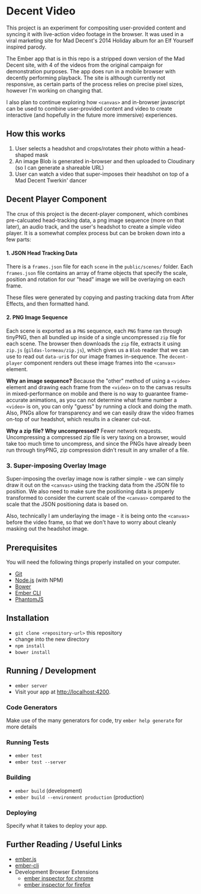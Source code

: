 # Decent Video

This project is an experiment for compositing user-provided content and syncing it with live-action video footage in the browser. 
It was used in a viral marketing site for Mad Decent's 2014 Holiday album for an Elf Yourself inspired parody. 

The Ember app that is in this repo is a stripped down version of the Mad Decent site, with 4 of the videos from the original campaign for demonstration purposes. The app does run in a mobile browser with decently performing playback. The site is although currently not responsive, as certain parts of the process relies on precise pixel sizes, however I'm working on changing that.

I also plan to continue exploring how `<canvas>` and in-browser javascript can be used to combine user-provided content and video to create interactive (and hopefully in the future more immersive) experiences.

## How this works

1. User selects a headshot and crops/rotates their photo within a head-shaped mask
2. An image Blob is generated in-browser and then uploaded to Cloudinary (so I can generate a shareable URL)
3. User can watch a video that super-imposes their headshot on top of a Mad Decent Twerkin' dancer

## Decent Player Component

The crux of this project is the decent-player component, which combines pre-calcuated head-tracking data, a png image sequence (more on that later), an audio track, and the user's headshot to create a simple video player. It is a somewhat complex process but can be broken down into a few parts:

#### 1. JSON Head Tracking Data

There is a `frames.json` file for each `scene` in the `public/scenes/` folder. Each `frames.json` file contains an array of frame objects that specify the scale, position and rotation for our "head" image we will be overlaying on each frame.

These files were generated by copying and pasting tracking data from After Effects, and then formatted hand. 

#### 2. PNG Image Sequence

Each scene is exported as a `PNG` sequence, each `PNG` frame ran through tinyPNG, then all bundled up inside of a single uncompressed `zip` file for each scene. The browser then downloads the `zip` file, extracts it using `zip.js` (`gildas-lormeau/zip.js`), which gives us a `Blob` reader that we can use to read out `data-uri`s for our image frames in-sequence. The `decent-player` component renders out these image frames into the `<canvas>` element.

**Why an image sequence?** Because the "other" method of using a `<video>` element and drawing each frame from the `<video>` on to the canvas results in mixed-performance on mobile and there is no way to guarantee frame-accurate animations, as you can not determine what frame number a `<video>` is on, you can only "guess" by running a clock and doing the math. Also, PNGs allow for transparency and we can easily draw the video frames on-top of our headshot, which results in a cleaner cut-out.

**Why a zip file? Why uncompressed?**
Fewer network requests. Uncompressing a compressed zip file is very taxing on a browser, would take too much time to uncompress, and since the PNGs have already been run through tinyPNG, zip compression didn't result in any smaller of a file.

### 3. Super-imposing Overlay Image

Super-imposing the overlay image now is rather simple - we can simply draw it out on the `<canvas>` using the tracking data from the JSON file to position. We also need to make sure the positioning data is properly transformed to consider the current scale of the `<canvas>` compared to the scale that the JSON positioning data is based on.

Also, technically I am underlaying the image - it is being onto the `<canvas>` before the video frame, so that we don't have to worry about cleanly masking out the headshot image.


## Prerequisites

You will need the following things properly installed on your computer.

* [Git](http://git-scm.com/)
* [Node.js](http://nodejs.org/) (with NPM)
* [Bower](http://bower.io/)
* [Ember CLI](http://www.ember-cli.com/)
* [PhantomJS](http://phantomjs.org/)

## Installation

* `git clone <repository-url>` this repository
* change into the new directory
* `npm install`
* `bower install`

## Running / Development

* `ember server`
* Visit your app at [http://localhost:4200](http://localhost:4200).

### Code Generators

Make use of the many generators for code, try `ember help generate` for more details

### Running Tests

* `ember test`
* `ember test --server`

### Building

* `ember build` (development)
* `ember build --environment production` (production)

### Deploying

Specify what it takes to deploy your app.

## Further Reading / Useful Links

* [ember.js](http://emberjs.com/)
* [ember-cli](http://www.ember-cli.com/)
* Development Browser Extensions
  * [ember inspector for chrome](https://chrome.google.com/webstore/detail/ember-inspector/bmdblncegkenkacieihfhpjfppoconhi)
  * [ember inspector for firefox](https://addons.mozilla.org/en-US/firefox/addon/ember-inspector/)

